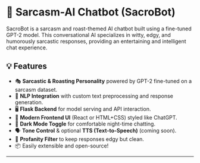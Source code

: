 # 🤖 Sarcasm-AI Chatbot (SacroBot)

SacroBot is a sarcasm and roast-themed AI chatbot built using a fine-tuned GPT-2 model. This conversational AI specializes in witty, edgy, and humorously sarcastic responses, providing an entertaining and intelligent chat experience.

## 💡 Features

- 🎭 **Sarcastic & Roasting Personality** powered by GPT-2 fine-tuned on a sarcasm dataset.
- 🧠 **NLP Integration** with custom text preprocessing and response generation.
- 🖥️ **Flask Backend** for model serving and API interaction.
- 💬 **Modern Frontend UI** (React or HTML+CSS) styled like ChatGPT.
- 🌙 **Dark Mode Toggle** for comfortable night-time chatting.
- 🗣️ **Tone Control** & optional **TTS (Text-to-Speech)** (coming soon).
- 🚫 **Profanity Filter** to keep responses edgy but clean.
- 📦 Easily extensible and open-source!

---

